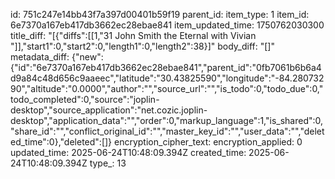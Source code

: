 id: 751c247e14bb43f7a397d00401b59f19
parent_id: 
item_type: 1
item_id: 6e7370a167eb417db3662ec28ebae841
item_updated_time: 1750762030300
title_diff: "[{\"diffs\":[[1,\"31 John Smith the Eternal with Vivian \"]],\"start1\":0,\"start2\":0,\"length1\":0,\"length2\":38}]"
body_diff: "[]"
metadata_diff: {"new":{"id":"6e7370a167eb417db3662ec28ebae841","parent_id":"0fb7061b6b6a4d9a84c48d656c9aaeec","latitude":"30.43825590","longitude":"-84.28073290","altitude":"0.0000","author":"","source_url":"","is_todo":0,"todo_due":0,"todo_completed":0,"source":"joplin-desktop","source_application":"net.cozic.joplin-desktop","application_data":"","order":0,"markup_language":1,"is_shared":0,"share_id":"","conflict_original_id":"","master_key_id":"","user_data":"","deleted_time":0},"deleted":[]}
encryption_cipher_text: 
encryption_applied: 0
updated_time: 2025-06-24T10:48:09.394Z
created_time: 2025-06-24T10:48:09.394Z
type_: 13